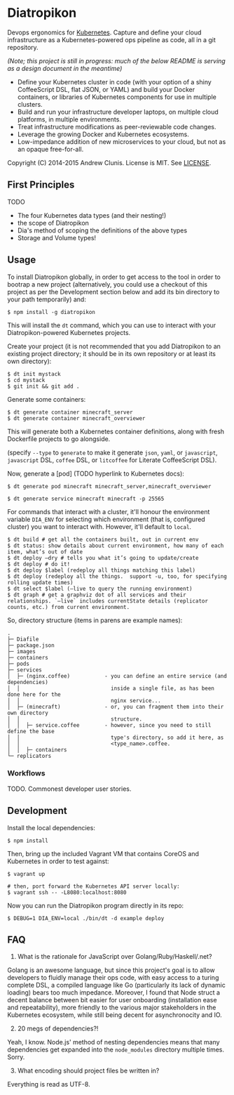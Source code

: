 # Diatropikon

Devops ergonomics for [Kubernetes](http://kubernetes.io).  Capture
and define your cloud infrastructure as a Kubernetes-powered ops
pipeline as code, all in a git repository.

*(Note; this project is still in progress: much of the below README is
serving as a design document in the meantime)*

* Define your Kubernetes cluster in code (with your option of a shiny
  CoffeeScript DSL, flat JSON, or YAML) and build your Docker
  containers, or libraries of Kubernetes components for use in multiple
  clusters.
* Build and run your infrastructure developer laptops, on multiple
  cloud platforms, in multiple environments.
* Treat infrastructure modifications as peer-reviewable code changes.
* Leverage the growing Docker and Kubernetes ecosystems.
* Low-impedance addition of new microservices to your cloud, but not
  as an opaque free-for-all.

Copyright (C) 2014-2015 Andrew Clunis.  License is MIT. See
[LICENSE](./LICENSE).

## First Principles

TODO

* The four Kubernetes data types (and their nesting!)
* the scope of Diatropikon
* Dia's method of scoping the definitions of the above types
* Storage and Volume types!

## Usage

To install Diatropikon globally, in order to get access to the tool in
order to bootrap a new project (alternatively, you could use a
checkout of this project as per the Development section below and add
its bin directory to your path temporarily) and:

    $ npm install -g diatropikon

This will install the `dt` command, which you can use to interact with
your Diatropikon-powered Kubernetes projects.

Create your project (it is not recommended that you add Diatropikon to
an existing project directory; it should be in its own repository or
at least its own directory):

    $ dt init mystack
    $ cd mystack
    $ git init && git add .

Generate some containers:
    
    $ dt generate container minecraft_server
    $ dt generate container minecraft_overviewer

This will generate both a Kubernetes container definitions, along with
fresh Dockerfile projects to go alongside.

(specify `--type` to `generate` to make it generate `json`, `yaml`, or
`javascript`, `javascript` DSL, `coffee` DSL, or `litcoffee` for
Literate CoffeeScript DSL).

Now, generate a [pod] (TODO hyperlink to Kubernetes docs):

    $ dt generate pod minecraft minecraft_server,minecraft_overviewer
    
    $ dt generate service minecraft minecraft -p 25565

For commands that interact with a cluster, it'll honour the
environment variable `DIA_ENV` for selecting which environment (that
is, configured cluster) you want to interact with.  However, it'll
default to `local`.

    $ dt build # get all the containers built, out in current env
    $ dt status: show details about current environment, how many of each item, what’s out of date
    $ dt deploy —dry # tells you what it’s going to update/create
    $ dt deploy # do it!
    $ dt deploy $label (redeploy all things matching this label)
    $ dt deploy (redeploy all the things.  support -u, too, for specifying rolling update times)
    $ dt select $label (—live to query the running environment)
    $ dt graph # get a graphviz dot of all services and their relationships. `—live` includes currentState details (replicator counts, etc.) from current environment.

So, directory structure (items in parens are example names):

```
.
├─ Diafile
├─ package.json
├─ images
├─ containers
├─ pods
├─ services
│  ├─ (nginx.coffee)           - you can define an entire service (and dependencies)
│  │                             inside a single file, as has been done here for the
│  │                             nginx service...
│  ├─ (minecraft)              - or, you can fragment them into their own directory
│  │                             structure.
│  │  ├─ service.coffee        - however, since you need to still define the base
│  │                             type's directory, so add it here, as
│  │                             <type_name>.coffee.
│  │  ├─ containers
└─ replicators
```

### Workflows

TODO.  Commonest developer user stories.

## Development

Install the local dependencies:

    $ npm install

Then, bring up the included Vagrant VM that contains CoreOS and
Kubernetes in order to test against:

    $ vagrant up

    # then, port forward the Kubernetes API server locally:
    $ vagrant ssh -- -L8080:localhost:8080

Now you can run the Diatropikon program directly in its repo:

    $ DEBUG=1 DIA_ENV=local ./bin/dt -d example deploy

## FAQ

1. What is the rationale for JavaScript over Golang/Ruby/Haskell/.net?

Golang is an awesome language, but since this project's goal is to
allow developers to fluidly manage their ops code, with easy access to
a turing complete DSL, a compiled language like Go (particularly its
lack of dynamic loading) bears too much impedance.  Moreover, I found
that Node struct a decent balance between bit easier for user
onboarding (installation ease and repeatability), more friendly to the
various major stakeholders in the Kubernetes ecosystem, while still
being decent for asynchronocity and IO.

2. 20 megs of dependencies?!

Yeah, I know. Node.js' method of nesting dependencies means that many
dependencies get expanded into the `node_modules` directory multiple
times.  Sorry.

3. What encoding should project files be written in?

Everything is read as UTF-8.
